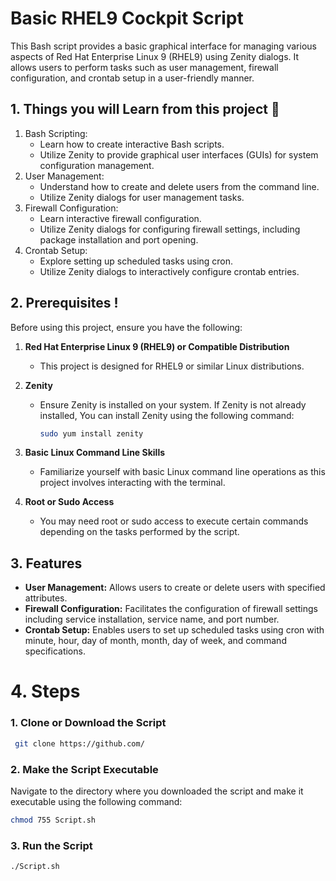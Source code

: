 # Basic RHEL9 Cockpit Script

This Bash script provides a basic graphical interface for managing various aspects of Red Hat Enterprise Linux 9 (RHEL9) using Zenity dialogs. It allows users to perform tasks such as user management, firewall configuration, and crontab setup in a user-friendly manner.

## 1. Things you will Learn from this project 🤯
1. Bash Scripting:
   - Learn how to create interactive Bash scripts.
   - Utilize Zenity to provide graphical user interfaces (GUIs) for system configuration management.
2. User Management:
   - Understand how to create and delete users from the command line.
   - Utilize Zenity dialogs for user management tasks.
3. Firewall Configuration:
   - Learn interactive firewall configuration.
   - Utilize Zenity dialogs for configuring firewall settings, including package installation and port opening.
4. Crontab Setup:
   - Explore setting up scheduled tasks using cron.
   - Utilize Zenity dialogs to interactively configure crontab entries.

##  2. **Prerequisites** ! 
Before using this project, ensure you have the following:

1. **Red Hat Enterprise Linux 9 (RHEL9) or Compatible Distribution**
   - This project is designed for RHEL9 or similar Linux distributions.

2. **Zenity**
   - Ensure Zenity is installed on your system. If Zenity is not already installed, You can install Zenity using the following command:
     ```bash
     sudo yum install zenity
     ```

3. **Basic Linux Command Line Skills**
   - Familiarize yourself with basic Linux command line operations as this project involves interacting with the terminal.

4. **Root or Sudo Access**
   - You may need root or sudo access to execute certain commands depending on the tasks performed by the script.

## 3. Features

- **User Management:** Allows users to create or delete users with specified attributes.
- **Firewall Configuration:** Facilitates the configuration of firewall settings including service installation, service name, and port number.
- **Crontab Setup:** Enables users to set up scheduled tasks using cron with minute, hour, day of month, month, day of week, and command specifications.

# 4. Steps

### 1. Clone or Download the Script
```bash
 git clone https://github.com/
```
### 2. Make the Script Executable
Navigate to the directory where you downloaded the script and make it executable using the following command:

```bash
chmod 755 Script.sh
```

### 3. Run the Script
```
./Script.sh
```












